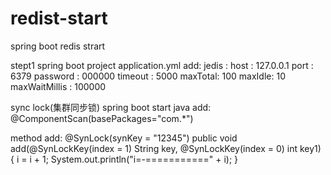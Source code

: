 # redist-start
spring boot redis strart

stept1 spring boot project application.yml add:
jedis :
  host : 127.0.0.1
  port : 6379
  password : 000000
  timeout : 5000
  maxTotal: 100
  maxIdle: 10
  maxWaitMillis : 100000
  
  
sync lock(集群同步锁)
spring boot start java add:
@ComponentScan(basePackages="com.*")

method add:
@SynLock(synKey = "12345")
public void add(@SynLockKey(index = 1) String key, @SynLockKey(index = 0) int key1) {
  i = i + 1;
  System.out.println("i=-===========" + i);
}
